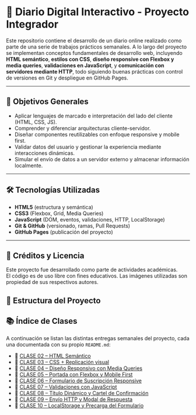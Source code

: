# 📰 Diario Digital Interactivo - Proyecto Integrador

Este repositorio contiene el desarrollo de un diario online realizado como parte de una serie de trabajos prácticos semanales. A lo largo del proyecto se implementan conceptos fundamentales de desarrollo web, incluyendo **HTML semántico**, **estilos con CSS**, **diseño responsive con Flexbox y media queries**, **validaciones en JavaScript**, y **comunicación con servidores mediante HTTP**, todo siguiendo buenas prácticas con control de versiones en Git y despliegue en GitHub Pages.

---

## 🎯 Objetivos Generales

- Aplicar lenguajes de marcado e interpretación del lado del cliente (HTML, CSS, JS).
- Comprender y diferenciar arquitecturas cliente-servidor.
- Diseñar componentes reutilizables con enfoque responsive y mobile first.
- Validar datos del usuario y gestionar la experiencia mediante interacciones dinámicas.
- Simular el envío de datos a un servidor externo y almacenar información localmente.

---

## 🛠️ Tecnologías Utilizadas

- **HTML5** (estructura y semántica)
- **CSS3** (Flexbox, Grid, Media Queries)
- **JavaScript** (DOM, eventos, validaciones, HTTP, LocalStorage)
- **Git & GitHub** (versionado, ramas, Pull Requests)
- **GitHub Pages** (publicación del proyecto)

---

## 🧾 Créditos y Licencia

Este proyecto fue desarrollado como parte de actividades académicas.  
El código es de uso libre con fines educativos. Las imágenes utilizadas son propiedad de sus respectivos autores.

## 📁 Estructura del Proyecto

## 📚 Índice de Clases

A continuación se listan las distintas entregas semanales del proyecto, cada una documentada con su propio `README.md`:

- 📄 [CLASE 02 – HTML Semántico](./CLASE_02/README.md)
- 📄 [CLASE 03 – CSS + Replicación visual](./CLASE_03/README.md)
- 📄 [CLASE 04 – Diseño Responsivo con Media Queries](./CLASE_04/README.md)
- 📄 [CLASE 05 – Portada con Flexbox y Mobile First](./CLASE_05/README.md)
- 📄 [CLASE 06 – Formulario de Suscripción Responsive](./CLASE_06/README.md)
- 📄 [CLASE 07 – Validaciones con JavaScript](./CLASE_07/README.md)
- 📄 [CLASE 08 – Título Dinámico y Cartel de Confirmación](./CLASE_08/README.md)
- 📄 [CLASE 09 – Envío HTTP y Modal de Respuesta](./CLASE_09/README.md)
- 📄 [CLASE 10 – LocalStorage y Precarga del Formulario](./CLASE_10/README.md)
